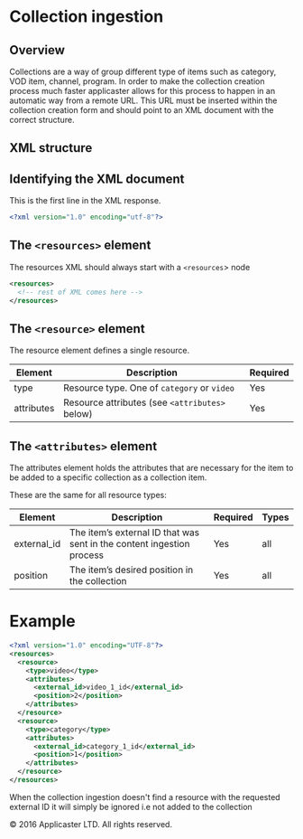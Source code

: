 # Collection ingestion

## Overview
Collections are a way of group different type of items such as category, VOD item, channel, program.
In order to make the collection creation process much faster applicaster allows for this process to
happen in an automatic way from a remote URL. This URL must be inserted within the collection creation
form and should point to an XML document with the correct structure.

## XML structure

## Identifying the XML document

This is the first line in the XML response.

```xml
<?xml version="1.0" encoding="utf-8"?>
```

## The `<resources>` element

The resources XML should always start with a `<resources`> node

```xml
<resources>
  <!-- rest of XML comes here -->
</resources>
```
## The `<resource>` element

The resource element defines a single resource.

| Element    | Description                                    | Required |
|------------|------------------------------------------------|----------|
| type       | Resource type. One of `category` or `video`    | Yes      |
| attributes | Resource attributes (see `<attributes>` below) | Yes      |

## The `<attributes>` element

The attributes element holds the attributes that are necessary for the item to be added to a specific
collection as a collection item.

These are the same for all resource types:

| Element     | Description                                                          | Required | Types |
|-------------|----------------------------------------------------------------------|----------|-------|
| external_id | The item’s external ID that was sent in the content ingestion process| Yes      | all   |
| position    | The item’s desired position in the collection                        | Yes      | all   |

# Example

```xml
<?xml version="1.0" encoding="UTF-8"?>
<resources>
  <resource>
    <type>video</type>
    <attributes>
      <external_id>video_1_id</external_id>
      <position>2</position>
    </attributes>
  </resource>
  <resource>
    <type>category</type>
    <attributes>
      <external_id>category_1_id</external_id>
      <position>1</position>
    </attributes>
  </resource>
</resources>
```

When the collection ingestion doesn't find a resource with the requested external ID it will simply
be ignored i.e not added to the collection


© 2016 Applicaster LTD. All rights reserved.
